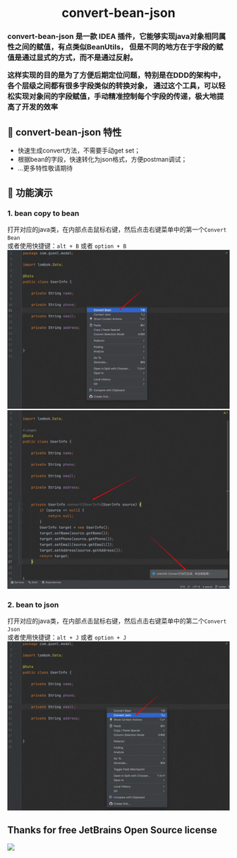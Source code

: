# <center> convert-bean-json


<!-- Plugin description -->
<h3>
convert-bean-json 是一款 IDEA 插件，它能够实现java对象相同属性之间的赋值，有点类似BeanUtils，
但是不同的地方在于字段的赋值是通过显式的方式，而不是通过反射。

这样实现的目的是为了方便后期定位问题，特别是在DDD的架构中，各个层级之间都有很多字段类似的转换对象，
通过这个工具，可以轻松实现对象间的字段赋值，手动精准控制每个字段的传递，极大地提高了开发的效率
</h3>

## 🍬 convert-bean-json 特性
- 快速生成convert方法，不需要手动get set；
- 根据bean的字段，快速转化为json格式，方便postman调试；
- ...更多特性敬请期待

<!-- Plugin description end -->

## 🌈 功能演示
### 1. bean copy to bean
打开对应的java类，在内部点击鼠标右键，然后点击右键菜单中的第一个`Convert Bean` <br>
或者使用快捷键：`alt + B` 或者 `option + B`
![Convert Bean 1](https://raw.githubusercontent.com/guonl/convert-bean-json/main/src/main/resources/images/convert%20bean%201.jpg)
![Convert Bean 2](https://raw.githubusercontent.com/guonl/convert-bean-json/main/src/main/resources/images/convert%20bean%202.jpg)

### 2. bean to json
打开对应的java类，在内部点击鼠标右键，然后点击右键菜单中的第二个`Convert Json` <br>
或者使用快捷键：`alt + J` 或者 `option + J`
![Convert Json](https://raw.githubusercontent.com/guonl/convert-bean-json/main/src/main/resources/images/convert%20json.jpg)


## Thanks for free JetBrains Open Source license

<a href="https://www.jetbrains.com/?from=LiteFlowX" target="_blank">
<img src="https://user-images.githubusercontent.com/1787798/69898077-4f4e3d00-138f-11ea-81f9-96fb7c49da89.png" height="200"/>
</a>

